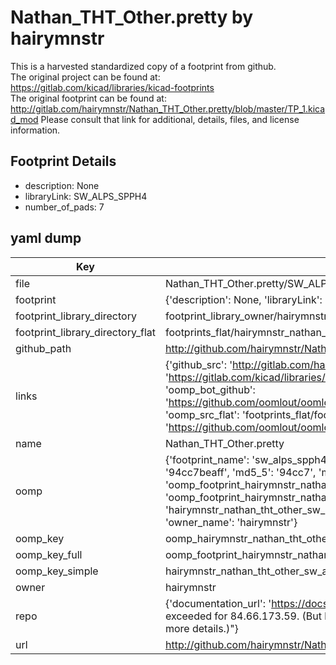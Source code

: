 # Nathan_THT_Other.pretty by hairymnstr  
This is a harvested standardized copy of a footprint from github.  
The original project can be found at:  
https://gitlab.com/kicad/libraries/kicad-footprints  
The original footprint can be found at:
http://gitlab.com/hairymnstr/Nathan_THT_Other.pretty/blob/master/TP_1.kicad_mod
Please consult that link for additional, details, files, and license information.  
## Footprint Details
* description: None  
* libraryLink: SW_ALPS_SPPH4  
* number_of_pads: 7  
## yaml dump  
| Key | Value |  
| --- | --- |  
| file | Nathan_THT_Other.pretty/SW_ALPS_SPPH4.kicad_mod |  
| footprint | {'description': None, 'libraryLink': 'SW_ALPS_SPPH4', 'number_of_pads': 7} |  
| footprint_library_directory | footprint_library_owner/hairymnstr_Nathan_THT_Other.pretty |  
| footprint_library_directory_flat | footprints_flat/hairymnstr_nathan_tht_other_sw_alps_spph4/working |  
| github_path | http://github.com/hairymnstr/Nathan_THT_Other.pretty/blob/master/SW_ALPS_SPPH4.kicad_mod |  
| links | {'github_src': 'http://gitlab.com/hairymnstr/Nathan_THT_Other.pretty/blob/master/TP_1.kicad_mod', 'github_src_repo': 'https://gitlab.com/kicad/libraries/kicad-footprints', 'oomp_bot': 'footprints/hairymnstr_nathan_tht_other_sw_alps_spph4/working', 'oomp_bot_github': 'https://github.com/oomlout/oomlout_oomp_footprint_bot/tree/main/footprints/hairymnstr_nathan_tht_other_sw_alps_spph4/working', 'oomp_src_flat': 'footprints_flat/footprints_flat/hairymnstr_nathan_tht_other_sw_alps_spph4/working', 'oomp_src_flat_github': 'https://github.com/oomlout/oomlout_oomp_footprint_src/tree/main/footprints_flat/hairymnstr_nathan_tht_other_sw_alps_spph4/working'} |  
| name | Nathan_THT_Other.pretty |  
| oomp | {'footprint_name': 'sw_alps_spph4', 'library_name': 'nathan_tht_other', 'md5': '94cc7beaff1ee87afea9ddc872fe876d', 'md5_10': '94cc7beaff', 'md5_5': '94cc7', 'md5_6': '94cc7b', 'oomp_key': 'oomp_hairymnstr_nathan_tht_other_sw_alps_spph4', 'oomp_key_extra': 'oomp_footprint_hairymnstr_nathan_tht_other_sw_alps_spph4', 'oomp_key_full': 'oomp_footprint_hairymnstr_nathan_tht_other_sw_alps_spph4_94cc7b', 'oomp_key_simple': 'hairymnstr_nathan_tht_other_sw_alps_spph4', 'original_filename': 'Nathan_THT_Other.pretty/SW_ALPS_SPPH4.kicad_mod', 'owner_name': 'hairymnstr'} |  
| oomp_key | oomp_hairymnstr_nathan_tht_other_sw_alps_spph4 |  
| oomp_key_full | oomp_footprint_hairymnstr_nathan_tht_other_sw_alps_spph4 |  
| oomp_key_simple | hairymnstr_nathan_tht_other_sw_alps_spph4 |  
| owner | hairymnstr |  
| repo | {'documentation_url': 'https://docs.github.com/rest/overview/resources-in-the-rest-api#rate-limiting', 'message': "API rate limit exceeded for 84.66.173.59. (But here's the good news: Authenticated requests get a higher rate limit. Check out the documentation for more details.)"} |  
| url | http://github.com/hairymnstr/Nathan_THT_Other.pretty |  

